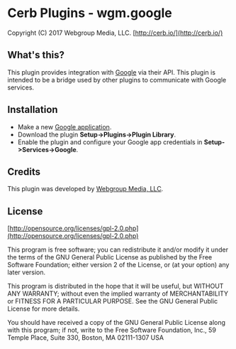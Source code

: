 Cerb Plugins - wgm.google
===========================================
Copyright (C) 2017 Webgroup Media, LLC.
[http://cerb.io/](http://cerb.io/)

What's this?
------------
This plugin provides integration with [Google](https://www.google.com/) via their API. This plugin is intended to be a bridge used by other plugins to communicate with Google services.

Installation
------------
* Make a new [Google application](https://console.developers.google.com/apis/).
* Download the plugin **Setup->Plugins->Plugin Library**.
* Enable the plugin and configure your Google app credentials in **Setup->Services->Google**.

Credits
-------
This plugin was developed by [Webgroup Media, LLC](http://www.cerberusweb.com/).

License
-------

[http://opensource.org/licenses/gpl-2.0.php](http://opensource.org/licenses/gpl-2.0.php)  

This program is free software; you can redistribute it and/or modify it under the terms of the GNU General Public License as published by the Free Software Foundation; either version 2 of the License, or (at your option) any later version.

This program is distributed in the hope that it will be useful, but WITHOUT ANY WARRANTY; without even the implied warranty of MERCHANTABILITY or FITNESS FOR A PARTICULAR PURPOSE. See the GNU General Public License for more details.

You should have received a copy of the GNU General Public License along with this program; if not, write to the Free Software Foundation, Inc., 59 Temple Place, Suite 330, Boston, MA 02111-1307 USA
